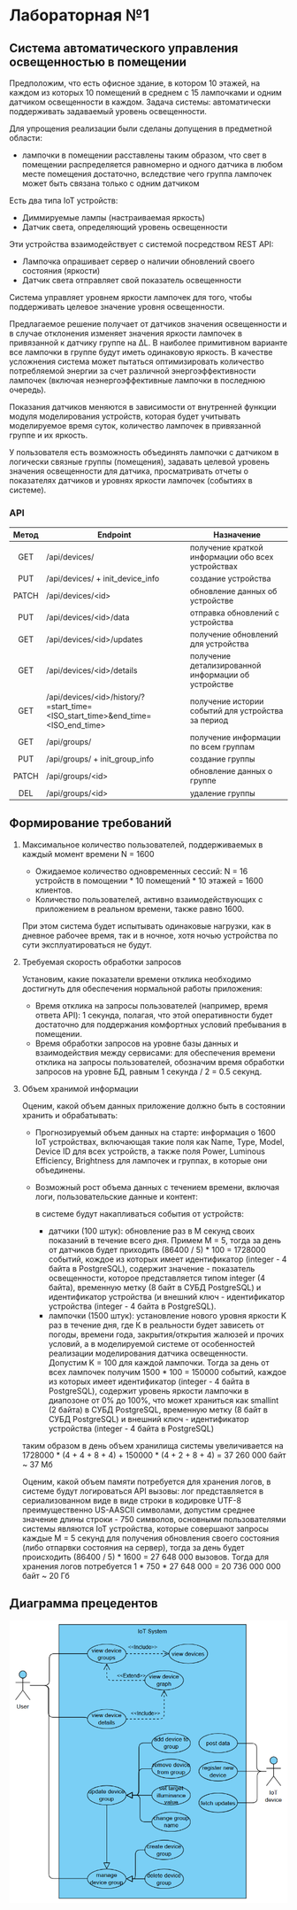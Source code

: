 # Лабораторная №1

## Система автоматического управления освещенностью в помещении

Предположим, что есть офисное здание, в котором 10 этажей, на каждом из которых 10 помещений в среднем с 15 лампочками и одним датчиком освещенности в каждом. 
Задача системы: автоматически поддерживать задаваемый уровень освещенности.

Для упрощения реализации были сделаны допущения в предметной области:
 - лампочки в помещении расставлены таким образом, что свет в помещении распределяется равномерно и одного датчика в любом месте помещения достаточно, вследствие чего группа лампочек может быть связана только с одним датчиком

Есть два типа IoT устройств:
 - Диммируемые лампы (настраиваемая яркость)
 - Датчик света, определяющий уровень освещенности

Эти устройства взаимодействует с системой посредством REST API:
 - Лампочка опрашивает сервер о наличии обновлений своего состояния (яркости)
 - Датчик света отправляет свой показатель освещенности

Система управляет уровнем яркости лампочек для того, чтобы поддерживать целевое значение уровня освещенности.

Предлагаемое решение получает от датчиков значения освещенности и в случае отклонения изменяет значения яркости лампочек в привязанной к датчику группе на ΔL. В наиболее примитивном варианте все лампочки в группе будут иметь одинаковую яркость. В качестве усложнения система может пытаться оптимизировать количество потребляемой энергии за счет различной энергоэффективности лампочек (включая неэнергоэффективные лампочки в последнюю очередь).

Показания датчиков меняются в зависимости от внутренней функции модуля моделирования устройств, которая будет учитывать моделируемое время суток, количество лампочек в привязанной группе и их яркость.

У пользователя есть возможность объединять лампочки с датчиком в логически связные группы (помещения), задавать целевой уровень значения освещенности для датчика, просматривать отчеты о показателях датчиков и уровнях яркости лампочек (событиях в системе).

### API

| Метод | Endpoint                                                                         | Назначение                                          |
|:-----:|----------------------------------------------------------------------------------|-----------------------------------------------------|
|  GET  | /api/devices/                                                                    | получение краткой информации обо всех устройствах   |
|  PUT  | /api/devices/ + init_device_info                                                 | создание устройства                                 |
| PATCH | /api/devices/\<id>                                                               | обновление данных об устройстве                     | 
|  PUT  | /api/devices/\<id>/data                                                          | отправка обновлений с устройства                    |
|  GET  | /api/devices/\<id>/updates                                                       | получение обновлений для устройства                 |
|  GET  | /api/devices/\<id>/details                                                       | получение детализированной информации об устройстве |
|  GET  | /api/devices/\<id>/history/?=start_time=<ISO_start_time>&end_time=<ISO_end_time> | получение истории событий для устройства за период  |
|  GET  | /api/groups/                                                                     | получение информации по всем группам                |
|  PUT  | /api/groups/ + init_group_info                                                   | создание группы                                     |
| PATCH | /api/groups/\<id>                                                                | обновление данных о группе                          |
|  DEL  | /api/groups/\<id>                                                                | удаление группы                                     |

## Формирование требований

1. Максимальное количество пользователей, поддерживаемых в каждый момент времени N = 1600
   - Ожидаемое количество одновременных сессий: N = 16 устройств в помощении * 10 помещений * 10 этажей = 1600 клиентов.
   - Количество пользователей, активно взаимодействующих с приложением в реальном времени, также равно 1600.
   
   При этом система будет испытывать одинаковые нагрузки, как в дневное рабочее время, так и в ночное, хотя ночью устройства по сути эксплуатироваться не будут.

2. Требуемая скорость обработки запросов
   
    Установим, какие показатели времени отклика необходимо достигнуть для обеспечения нормальной работы приложения:
     - Время отклика на запросы пользователей (например, время ответа API): 1 секунда, полагая, что этой оперативности будет достаточно для поддержания комфортных условий пребывания в помещении.
     - Время обработки запросов на уровне базы данных и взаимодействия между сервисами: для обеспечения времени отклика на запросы пользователей, обозначим время обработки запросов на уровне БД, равным 1 секунда / 2 = 0.5 секунд. 

3. Объем хранимой информации

    Оценим, какой объем данных приложение должно быть в состоянии хранить и обрабатывать:
     - Прогнозируемый объем данных на старте: информация о 1600 IoT устройствах, включающая такие поля как Name, Type, Model, Device ID для всех устройств, а также поля Power, Luminous Efficiency, Brightness для лампочек и группах, в которые они объединены.
     - Возможный рост объема данных с течением времени, включая логи, пользовательские данные и контент: 
       
       в системе будут накапливаться события от устройств: 
       - датчики (100 штук): обновление раз в M секунд своих показаний в течение всего дня. Примем M = 5, тогда за день от датчиков будет приходить (86400 / 5) * 100 = 1728000 событий, кождое из которых имеет идентификатор (integer - 4 байта в PostgreSQL), содержит значение - показатель освещенности, которое представляется типом integer (4 байта), временную метку (8 байт в СУБД PostgreSQL) и идентификатор устройства (и внешний ключ - идентификатор устройства (integer - 4 байта в PostgreSQL). 
       - лампочки (1500 штук): установление нового уровня яркости K раз в течение дня, где К в реальности будет зависеть от погоды, времени года, закрытия/открытия жалюзей и прочих условий, а в моделируемой системе от особенностей реализации моделирования датчика освещенности. Допустим K = 100 для каждой лампочки. Тогда за день от всех лампочек получим 1500 * 100 = 150000 событий, каждое из которых имеет идентификатор (integer - 4 байта в PostgreSQL), содержит уровень яркости лампочки в диапозоне от 0% до 100%, что может храниться как smallint (2 байта) в СУБД PostgreSQL, временную метку (8 байт в СУБД PostgreSQL) и внешний ключ - идентификатор устройства (integer - 4 байта в PostgreSQL)   

      таким образом в день объем хранилища системы увеличивается на 1728000 * (4 + 4 + 8 + 4) + 150000 * (4 + 2 + 8 + 4) = 37 260 000 байт ~ 37 Мб

    Оценим, какой объем памяти потребуется для хранения логов, в системе будут логироваться API вызовы: лог представляется в сериализованном виде в виде строки в кодировке UTF-8 преимущественно US-AASCII символами, допустим среднее значение длины строки - 750 символов, основными пользователями системы являются IoT устройства, которые совершают запросы каждые M = 5 секунд для получения обновления своего состояния (либо отпарвки состояния на сервер), тогда за день будет происходить (86400 / 5) * 1600 = 27 648 000 вызовов. Тогда для хранения логов потребуется 1 * 750 * 27 648 000 = 20 736 000 000 байт ~ 20 Гб

## Диаграмма прецедентов

![use-case-diagram.png](img/use-case-diagram.png)

